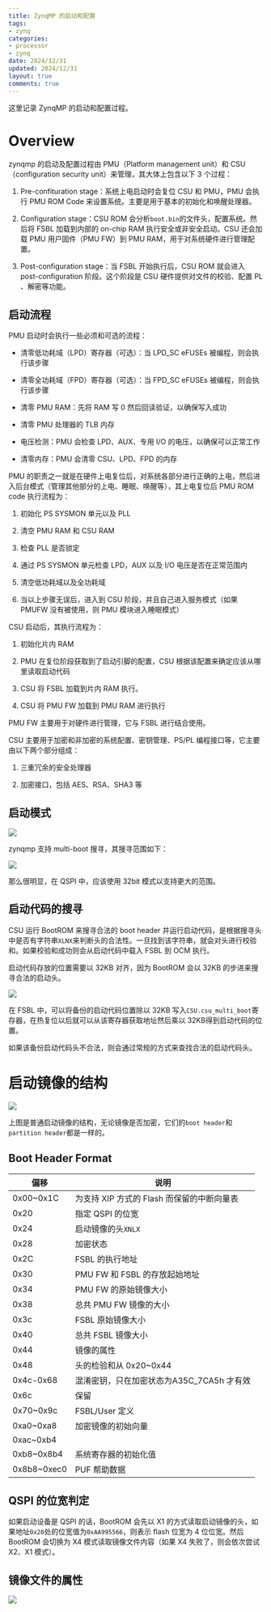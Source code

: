```yaml
---
title: ZynqMP 的启动和配置
tags: 
- zynq
categories:
- processor
- zynq
date: 2024/12/31
updated: 2024/12/31
layout: true
comments: true
---
```


这里记录 ZynqMP 的启动和配置过程。

<!--more-->

# Overview

zynqmp 的启动及配置过程由 PMU（Platform management unit）和 CSU（configuration security unit）来管理，其大体上包含以下 3 个过程：

1. Pre-confituration stage：系统上电启动时会复位 CSU 和 PMU，PMU 会执行 PMU ROM Code 来设置系统。主要是用于基本的初始化和唤醒处理器。

2. Configuration stage：CSU ROM 会分析`boot.bin`的文件头，配置系统。然后将 FSBL 加载到内部的 on-chip RAM 执行安全或非安全启动。CSU 还会加载 PMU 用户固件（PMU FW）到 PMU RAM，用于对系统硬件进行管理配置。

3. Post-configuration stage：当 FSBL 开始执行后，CSU ROM 就会进入 post-configuration 阶段。这个阶段是 CSU 硬件提供对文件的校验、配置 PL 、解密等功能。

## 启动流程

PMU 启动时会执行一些必须和可选的流程：

- 清零低功耗域（LPD）寄存器（可选）：当 LPD_SC eFUSEs 被编程，则会执行该步骤

- 清零全功耗域（FPD）寄存器（可选）：当 FPD_SC eFUSEs 被编程，则会执行该步骤

- 清零 PMU RAM：先将 RAM 写 0 然后回读验证，以确保写入成功

- 清零 PMU 处理器的 TLB 内存

- 电压检测：PMU 会检查 LPD、AUX、专用 I/O 的电压，以确保可以正常工作

- 清零内存：PMU 会清零 CSU、LPD、FPD 的内存

PMU 的职责之一就是在硬件上电复位后，对系统各部分进行正确的上电，然后进入后台模式（管理其他部分的上电、睡眠、唤醒等），其上电复位后 PMU ROM code 执行流程为：

1. 初始化 PS SYSMON 单元以及 PLL

2. 清空 PMU RAM 和 CSU RAM

3. 检查 PLL 是否锁定

4. 通过 PS SYSMON 单元检查 LPD，AUX 以及 I/O 电压是否在正常范围内

5. 清空低功耗域以及全功耗域

6. 当以上步骤无误后，进入到 CSU 阶段，并且自己进入服务模式（如果 PMUFW 没有被使用，则 PMU 模块进入睡眠模式）

CSU 启动后，其执行流程为：

1. 初始化片内 RAM

2. PMU 在复位阶段获取到了启动引脚的配置，CSU 根据该配置来确定应该从哪里读取启动代码

3. CSU 将 FSBL 加载到片内 RAM 执行。

4. CSU 将 PMU FW 加载到 PMU RAM 进行执行

PMU FW 主要用于对硬件进行管理，它与 FSBL 进行结合使用。

CSU 主要用于加密和非加密的系统配置、密钥管理、PS/PL 编程接口等，它主要由以下两个部分组成：

1. 三重冗余的安全处理器

2. 加密接口，包括 AES、RSA、SHA3 等

## 启动模式

![](./pic/bootmode.jpg)

zynqmp 支持 multi-boot 搜寻，其搜寻范围如下：

![](./pic/boot_search_limit.jpg)

那么很明显，在 QSPI 中，应该使用 32bit 模式以支持更大的范围。

## 启动代码的搜寻

CSU 运行 BootROM 来搜寻合法的 boot header 并运行启动代码，是根据搜寻头中是否有字符串`XLNX`来判断头的合法性。一旦找到该字符串，就会对头进行校验和。如果校验和成功则会从启动代码中载入 FSBL 到 OCM 执行。

启动代码存放的位置需要以 32KB 对齐，因为 BootROM 会以 32KB 的步进来搜寻合法的启动头。

![](./pic/boot_search.jpg)

在 FSBL 中，可以将备份的启动代码位置除以 32KB 写入`CSU.csu_multi_boot`寄存器，在热复位以后就可以从该寄存器获取地址然后乘以 32KB得到启动代码的位置。

如果该备份启动代码头不合法，则会通过常规的方式来查找合法的启动代码头。

# 启动镜像的结构

![](./pic/normal_boot_image_format.jpg)

上图是普通启动镜像的结构，无论镜像是否加密，它们的`boot header`和`partition header`都是一样的。

## Boot Header Format

| 偏移          | 说明                          |
| ----------- | --------------------------- |
| 0x00~0x1C   | 为支持 XIP 方式的 Flash 而保留的中断向量表 |
| 0x20        | 指定 QSPI 的位宽                 |
| 0x24        | 启动镜像的头`XNLX`                |
| 0x28        | 加密状态                        |
| 0x2C        | FSBL 的执行地址                  |
| 0x30        | PMU FW 和 FSBL 的存放起始地址       |
| 0x34        | PMU FW 的原始镜像大小              |
| 0x38        | 总共 PMU FW 镜像的大小             |
| 0x3c        | FSBL 原始镜像大小                 |
| 0x40        | 总共 FSBL 镜像大小                |
| 0x44        | 镜像的属性                       |
| 0x48        | 头的检验和从 0x20~0x44            |
| 0x4c-0x68   | 混淆密钥，只在加密状态为A35C_7CA5h 才有效  |
| 0x6c        | 保留                          |
| 0x70~0x9c   | FSBL/User 定义                |
| 0xa0~0xa8   | 加密镜像的初始向量                   |
| 0xac~0xb4   |                             |
| 0xb8~0x8b4  | 系统寄存器的初始化值                  |
| 0x8b8~0xec0 | PUF 帮助数据                    |

## QSPI 的位宽判定

如果启动设备是 QSPI 的话，BootROM 会先以 X1 的方式读取启动镜像的头，如果地址`0x20`处的位宽值为`0xAA995566`，则表示 flash 位宽为 4 位位宽。然后 BootROM 会切换为 X4 模式读取镜像文件内容（如果 X4 失败了，则会依次尝试 X2、X1 模式）。

## 镜像文件的属性

![](./pic/boot_image_format.jpg)
